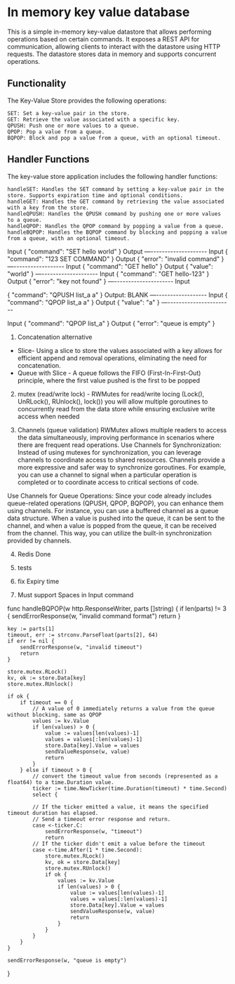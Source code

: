# In memory key value database

This is a simple in-memory key-value datastore that allows performing operations based on certain commands. It exposes a REST API for communication, allowing clients to interact with the datastore using HTTP requests. The datastore stores data in memory and supports concurrent operations.



## Functionality

The Key-Value Store provides the following operations:

    SET: Set a key-value pair in the store.
    GET: Retrieve the value associated with a specific key.
    QPUSH: Push one or more values to a queue.
    QPOP: Pop a value from a queue.
    BQPOP: Block and pop a value from a queue, with an optional timeout.




## Handler Functions

The key-value store application includes the following handler functions:

    handleSET: Handles the SET command by setting a key-value pair in the store. Supports expiration time and optional conditions.
    handleGET: Handles the GET command by retrieving the value associated with a key from the store.
    handleQPUSH: Handles the QPUSH command by pushing one or more values to a queue.
    handleQPOP: Handles the QPOP command by popping a value from a queue.
    handleBQPOP: Handles the BQPOP command by blocking and popping a value from a queue, with an optional timeout.





Input
{
"command": "SET hello world"
}
Output
—--------------------
Input
{
"command": "123 SET COMMAND"
}
Output
{
"error": "invalid command"
}
—------------------
Input
{
"command": "GET hello"
}
Output
{
"value": "world"
}
—--------------------
Input
{
"command": "GET hello-123"
}
Output
{
"error": "key not found"
}
—---------------------
Input

{
"command": "QPUSH list_a a"
}
Output: BLANK
—------------------
Input
{
"command": "QPOP list_a a"
}
Output
{
"value": "a"
}
—-----------------------

Input
{
"command": "QPOP list_a"
}
Output
{
"error": "queue is empty"
}



1) Concatenation alternative
- Slice- Using a slice to store the values associated with a key allows for efficient append and removal operations, eliminating the need   for concatenation.
- Queue with Slice - A queue follows the FIFO (First-In-First-Out) principle, where the first value pushed is the first to be popped



2) mutex (read/write lock) - RWMutes for read/write locing (Lock(), UnRLock(), RUnlock(), lock())
you will allow multiple goroutines to concurrently read from the data store while ensuring exclusive write access when needed


3) Channels (queue validation)
RWMutex allows multiple readers to access the data simultaneously, improving performance in scenarios where there are frequent read operations.
Use Channels for Synchronization: Instead of using mutexes for synchronization, you can leverage channels to coordinate access to shared resources. Channels provide a more expressive and safer way to synchronize goroutines. For example, you can use a channel to signal when a particular operation is completed or to coordinate access to critical sections of code.

Use Channels for Queue Operations: Since your code already includes queue-related operations (QPUSH, QPOP, BQPOP), you can enhance them using channels. For instance, you can use a buffered channel as a queue data structure. When a value is pushed into the queue, it can be sent to the channel, and when a value is popped from the queue, it can be received from the channel. This way, you can utilize the built-in synchronization provided by channels.



4) Redis
Done


5) tests


7) fix Expiry time


8) Must support Spaces in Input command












func handleBQPOP(w http.ResponseWriter, parts []string) {
	if len(parts) != 3 {
		sendErrorResponse(w, "invalid command format")
		return
	}

	key := parts[1]
	timeout, err := strconv.ParseFloat(parts[2], 64)
	if err != nil {
		sendErrorResponse(w, "invalid timeout")
		return
	}

	store.mutex.RLock()
	kv, ok := store.Data[key]
	store.mutex.RUnlock()

	if ok {
		if timeout == 0 {
			// A value of 0 immediately returns a value from the queue without blocking. same as QPOP
			values := kv.Value
			if len(values) > 0 {
				value := values[len(values)-1]
				values = values[:len(values)-1]
				store.Data[key].Value = values
				sendValueResponse(w, value)
				return
			}
		} else if timeout > 0 {
			// convert the timeout value from seconds (represented as a float64) to a time.Duration value.
			ticker := time.NewTicker(time.Duration(timeout) * time.Second)
			select {

			// If the ticker emitted a value, it means the specified timeout duration has elapsed.
			// Send a timeout error response and return.
			case <-ticker.C:
				sendErrorResponse(w, "timeout")
				return
			// If the ticker didn't emit a value before the timeout
			case <-time.After(1 * time.Second):
				store.mutex.RLock()
				kv, ok = store.Data[key]
				store.mutex.RUnlock()
				if ok {
					values := kv.Value
					if len(values) > 0 {
						value := values[len(values)-1]
						values = values[:len(values)-1]
						store.Data[key].Value = values
						sendValueResponse(w, value)
						return
					}
				}
			}
		}
	}

	sendErrorResponse(w, "queue is empty")
}
